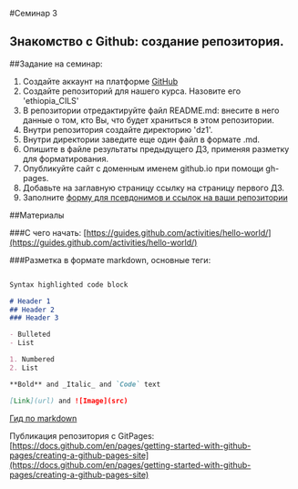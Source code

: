 #Семинар 3

## Знакомство с Github: создание репозитория.

##Задание на семинар:

1. Создайте аккаунт на платформе [GitHub](https://github.com/) 
2. Создайте репозиторий для нашего курса. Назовите его 'ethiopia_CILS'  
3. В репозитории отредактируйте файл README.md: внесите в него данные о том, кто Вы, что будет храниться в этом репозитории.  
4. Внутри репозитория создайте директорию 'dz1'.  
5. Внутри директории заведите еще один файл в формате .md.  
6. Опишите в файле результаты предыдущего ДЗ, применяя разметку для форматирования.  
7. Опубликуйте сайт с доменным именем github.io при помощи gh-pages.  
8. Добавьте на заглавную страницу ссылку на страницу первого ДЗ.  
9. Заполните [форму для псевдонимов и ссылок на ваши репозитории](https://docs.google.com/forms/d/e/1FAIpQLSdKpcP6VAH9k1wKakpCwRrhHKbHmpIwXQdY5rO2ypvQkZ9z4w/viewform?usp=sf_link)  

##Материалы

###С чего начать:
[https://guides.github.com/activities/hello-world/](https://guides.github.com/activities/hello-world/)

###Разметка в формате markdown, основные теги:

```markdown

Syntax highlighted code block

# Header 1
## Header 2
### Header 3

- Bulleted
- List

1. Numbered
2. List

**Bold** and _Italic_ and `Code` text

[Link](url) and ![Image](src)

```
[Гид по markdown](https://www.markdownguide.org/basic-syntax/)

Публикация репозитория с GitPages:
[https://docs.github.com/en/pages/getting-started-with-github-pages/creating-a-github-pages-site](https://docs.github.com/en/pages/getting-started-with-github-pages/creating-a-github-pages-site)
